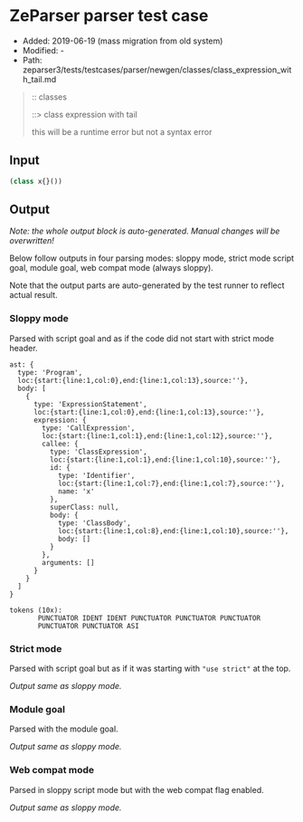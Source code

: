# ZeParser parser test case

- Added: 2019-06-19 (mass migration from old system)
- Modified: -
- Path: zeparser3/tests/testcases/parser/newgen/classes/class_expression_with_tail.md

> :: classes
>
> ::> class expression with tail
>
> this will be a runtime error but not a syntax error

## Input

`````js
(class x{}())
`````

## Output

_Note: the whole output block is auto-generated. Manual changes will be overwritten!_

Below follow outputs in four parsing modes: sloppy mode, strict mode script goal, module goal, web compat mode (always sloppy).

Note that the output parts are auto-generated by the test runner to reflect actual result.

### Sloppy mode

Parsed with script goal and as if the code did not start with strict mode header.

`````
ast: {
  type: 'Program',
  loc:{start:{line:1,col:0},end:{line:1,col:13},source:''},
  body: [
    {
      type: 'ExpressionStatement',
      loc:{start:{line:1,col:0},end:{line:1,col:13},source:''},
      expression: {
        type: 'CallExpression',
        loc:{start:{line:1,col:1},end:{line:1,col:12},source:''},
        callee: {
          type: 'ClassExpression',
          loc:{start:{line:1,col:1},end:{line:1,col:10},source:''},
          id: {
            type: 'Identifier',
            loc:{start:{line:1,col:7},end:{line:1,col:7},source:''},
            name: 'x'
          },
          superClass: null,
          body: {
            type: 'ClassBody',
            loc:{start:{line:1,col:8},end:{line:1,col:10},source:''},
            body: []
          }
        },
        arguments: []
      }
    }
  ]
}

tokens (10x):
       PUNCTUATOR IDENT IDENT PUNCTUATOR PUNCTUATOR PUNCTUATOR
       PUNCTUATOR PUNCTUATOR ASI
`````

### Strict mode

Parsed with script goal but as if it was starting with `"use strict"` at the top.

_Output same as sloppy mode._

### Module goal

Parsed with the module goal.

_Output same as sloppy mode._

### Web compat mode

Parsed in sloppy script mode but with the web compat flag enabled.

_Output same as sloppy mode._
